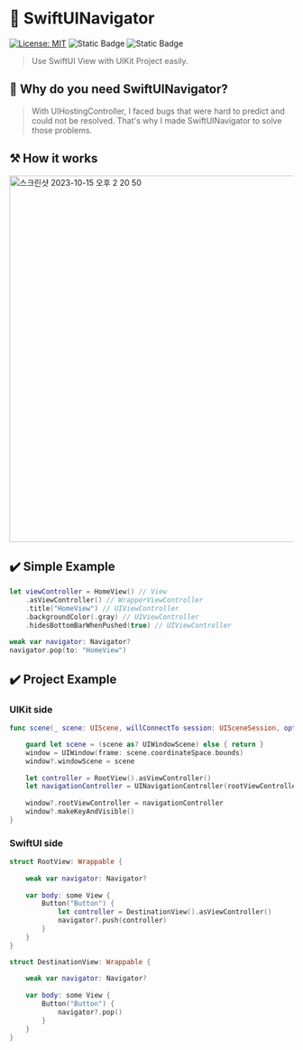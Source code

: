 # 🧭 SwiftUINavigator

[![License: MIT](https://img.shields.io/badge/License-MIT-yellow.svg)](https://opensource.org/licenses/MIT)
![Static Badge](https://img.shields.io/badge/iOS-v13-blue)
![Static Badge](https://img.shields.io/badge/Swift-5.4-orange)

> Use SwiftUI View with UIKit Project easily.

## 🤔 Why do you need SwiftUINavigator?
> With UIHostingController, I faced bugs that were hard to predict and could not be resolved. That's why I made SwiftUINavigator to solve those problems.

## ⚒️ How it works
<img width="650" alt="스크린샷 2023-10-15 오후 2 20 50" src="https://github.com/insub4067/SwiftUINavigator/assets/85481204/ddfa6af3-9dcc-4295-8715-8ce26aa06565">


## ✔️ Simple Example
```swift
let viewController = HomeView() // View
    .asViewController() // WrapperViewController
    .title("HomeView") // UIViewController
    .backgroundColor(.gray) // UIViewController
    .hidesBottomBarWhenPushed(true) // UIViewController
```

```swift 
weak var navigator: Navigator?
navigator.pop(to: "HomeView")
```

## ✔️ Project Example

### UIKit side
```swift
func scene(_ scene: UIScene, willConnectTo session: UISceneSession, options connectionOptions: UIScene.ConnectionOptions) {

    guard let scene = (scene as? UIWindowScene) else { return }
    window = UIWindow(frame: scene.coordinateSpace.bounds)
    window?.windowScene = scene
    
    let controller = RootView().asViewController()
    let navigationController = UINavigationController(rootViewController: controller)
    
    window?.rootViewController = navigationController
    window?.makeKeyAndVisible()
}
```

### SwiftUI side
```swift
struct RootView: Wrappable {
    
    weak var navigator: Navigator?
    
    var body: some View {
        Button("Button") {
            let controller = DestinationView().asViewController()
            navigator?.push(controller)
        }
    }
}

struct DestinationView: Wrappable {
    
    weak var navigator: Navigator?
    
    var body: some View {
        Button("Button") {
            navigator?.pop()
        }
    }
}
```
